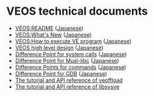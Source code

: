 VEOS technical documents
========================

* [VEOS:README](https://veos-sxarr-nec.github.io/doc/README) ([Japanese](https://veos-sxarr-nec.github.io/doc/Japanese/README))
* [VEOS:What's New](https://veos-sxarr-nec.github.io/doc/WHATSNEW) ([Japanese](https://veos-sxarr-nec.github.io/doc/Japanese/WHATSNEW))
* [VEOS:How to execute VE program](https://veos-sxarr-nec.github.io/doc/HowToExecuteVEprogram.txt) ([Japanese](https://veos-sxarr-nec.github.io/doc/Japanese/HowToExecuteVEprogram.txt))
* [VEOS high level design](https://veos-sxarr-nec.github.io/doc/VEOS_high_level_design.pdf) ([Japanese](https://veos-sxarr-nec.github.io/doc/Japanese/VEOS_high_level_design.pdf))
* [Difference Point for system calls](https://veos-sxarr-nec.github.io/doc/Difference_Point_System_Calls.pdf) ([Japanese](https://veos-sxarr-nec.github.io/doc/Japanese/Difference_Point_System_Calls.pdf))
* [Difference Point for Musl-libc](https://veos-sxarr-nec.github.io/doc/Musl_libc_Supported_Api_Difference_Point.htm) ([Japanese](https://veos-sxarr-nec.github.io/doc/Japanese/Musl_libc_Supported_Api_Difference_Point.htm))
* [Difference Points for commands](https://veos-sxarr-nec.github.io/doc/Difference_Points_Commands.pdf) ([Japanese](https://veos-sxarr-nec.github.io/doc/Japanese/Difference_Points_Commands.pdf))
* [Difference Point for GDB](https://veos-sxarr-nec.github.io/doc/Difference_Points_GDB.htm) ([Japanese](https://veos-sxarr-nec.github.io/doc/Japanese/Difference_Points_GDB.htm))
* [The tutorial and API reference of veoffload](https://veos-sxarr-nec.github.io/veoffload/index.html)
* [The tutorial and API reference of libsysve](https://veos-sxarr-nec.github.io/libsysve/index.html)

